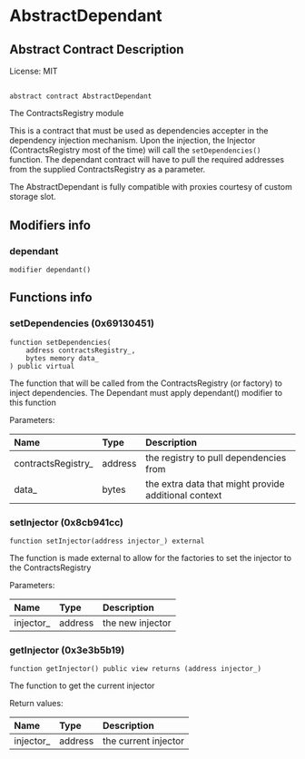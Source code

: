 # AbstractDependant

## Abstract Contract Description


License: MIT

## 

```solidity
abstract contract AbstractDependant
```

The ContractsRegistry module

This is a contract that must be used as dependencies accepter in the dependency injection mechanism.
Upon the injection, the Injector (ContractsRegistry most of the time) will call the `setDependencies()` function.
The dependant contract will have to pull the required addresses from the supplied ContractsRegistry as a parameter.

The AbstractDependant is fully compatible with proxies courtesy of custom storage slot.
## Modifiers info

### dependant

```solidity
modifier dependant()
```


## Functions info

### setDependencies (0x69130451)

```solidity
function setDependencies(
    address contractsRegistry_,
    bytes memory data_
) public virtual
```

The function that will be called from the ContractsRegistry (or factory) to inject dependencies.
The Dependant must apply dependant() modifier to this function


Parameters:

| Name               | Type    | Description                                          |
| :----------------- | :------ | :--------------------------------------------------- |
| contractsRegistry_ | address | the registry to pull dependencies from               |
| data_              | bytes   | the extra data that might provide additional context |

### setInjector (0x8cb941cc)

```solidity
function setInjector(address injector_) external
```

The function is made external to allow for the factories to set the injector to the ContractsRegistry


Parameters:

| Name      | Type    | Description      |
| :-------- | :------ | :--------------- |
| injector_ | address | the new injector |

### getInjector (0x3e3b5b19)

```solidity
function getInjector() public view returns (address injector_)
```

The function to get the current injector


Return values:

| Name      | Type    | Description          |
| :-------- | :------ | :------------------- |
| injector_ | address | the current injector |
